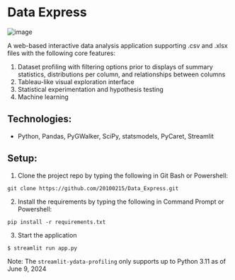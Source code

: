 # Data Express

![image](https://github.com/20100215/Data_Express/assets/84717650/85bcc096-331b-4ab5-a3e3-b4385c9fefa6)

A web-based interactive data analysis application supporting .csv and .xlsx files with the following core features: 

1. Dataset profiling with filtering options prior to displays of summary statistics, distributions per column, and relationships between columns 
2. Tableau-like visual exploration interface
3. Statistical experimentation and hypothesis testing
4. Machine learning

## Technologies:

- Python, Pandas, PyGWalker, SciPy, statsmodels, PyCaret, Streamlit

## Setup:

1. Clone the project repo by typing the following in Git Bash or Powershell:

```
git clone https://github.com/20100215/Data_Express.git
```

2. Install the requirements by typing the following in Command Prompt or Powershell:

```
pip install -r requirements.txt
```

3. Start the application

```
$ streamlit run app.py
```

Note: The `streamlit-ydata-profiling` only supports up to Python 3.11 as of June 9, 2024
